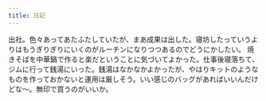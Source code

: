 ```yaml
---
title: 日記
---
```


出社。色々あってあたふたしていたが、まあ成果は出した。寝坊したっていうよりはもうぎりぎりにいくのがルーチンになりつつあるのでどうにかしたい。
焼きそばを中華鍋で作ると楽だということに気づいてよかった。仕事後寝落ちて、ジムに行って銭湯にいった。銭湯はなかなかよかったが、やはりキットのようなものを作っておかないと運用は厳しそう。いい感じのバッグがあればいいんだけどな～。無印で買うのがいいか。